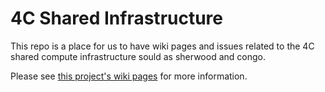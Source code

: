 # 4C Shared Infrastructure

This repo is a place for us to have wiki pages and issues related to the 4C shared compute infrastructure sould as sherwood and congo.

Please see [this project's wiki pages](https://github.com/carboncredits/shared-infrastructure/wiki) for more information.